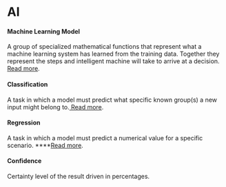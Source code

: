 # AI

#### Machine Learning Model

A group of specialized mathematical functions that represent what a machine learning system has learned from the training data. Together they represent the steps and intelligent machine will take to arrive at a decision. [Read more](https://docs.microsoft.com/azure/machine-learning/overview-what-is-azure-ml?WT.mc_id=aiml-11552-ayyonet#what-is-machine-learning).

#### Classification

 A task in which a model must predict what specific known group\(s\) a new input might belong to.[ Read more](https://docs.microsoft.com/azure/machine-learning/algorithm-module-reference/multiclass-boosted-decision-tree?WT.mc_id=aiml-11552-ayyonet).

#### Regression

 A task in which a model must predict a numerical value for a specific scenario. ****[Read more](https://docs.microsoft.com/azure/machine-learning/algorithm-module-reference/boosted-decision-tree-regression?WT.mc_id=aiml-11552-ayyonet).

#### Confidence

 Certainty level of the result driven in percentages.

